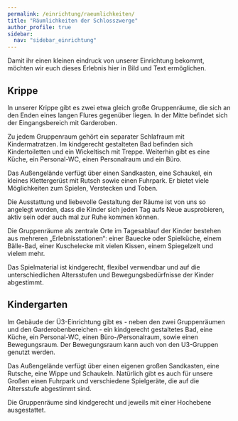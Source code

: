 ```yaml
---
permalink: /einrichtung/raeumlichkeiten/
title: "Räumlichkeiten der Schlosszwerge"
author_profile: true
sidebar:
  nav: "sidebar_einrichtung"
---
```

Damit ihr einen kleinen eindruck von unserer Einrichtung bekommt, möchten wir euch dieses Erlebnis hier in Bild und Text ermöglichen.
## Krippe

In unserer Krippe gibt es zwei etwa gleich große Gruppenräume, die sich an den Enden eines langen Flures gegenüber liegen. In der Mitte befindet sich der Eingangsbereich mit Garderoben.

Zu jedem Gruppenraum gehört ein separater Schlafraum mit Kindermatratzen. Im kindgerecht gestalteten Bad befinden sich Kindertoiletten und ein Wickeltisch mit Treppe. Weiterhin gibt es eine Küche, ein Personal-WC, einen Personalraum und ein Büro.

Das Außengelände verfügt über einen Sandkasten, eine Schaukel, ein kleines Klettergerüst mit Rutsch sowie einen Fuhrpark. Er bietet viele Möglichkeiten zum Spielen, Verstecken und Toben.

Die Ausstattung und liebevolle Gestaltung der Räume ist von uns so angelegt worden, dass die Kinder sich jeden Tag aufs Neue ausprobieren, aktiv sein oder auch mal zur Ruhe kommen können.

Die Gruppenräume als zentrale Orte im Tagesablauf der Kinder bestehen aus mehreren „Erlebnisstationen“: einer Bauecke oder Spielküche, einem Bälle-Bad, einer Kuschelecke mit vielen Kissen, einem Spiegelzelt und vielem mehr.

Das Spielmaterial ist kindgerecht, flexibel verwendbar und auf die unterschiedlichen Altersstufen und Bewegungsbedürfnisse der Kinder abgestimmt.

## Kindergarten

Im Gebäude der Ü3-Einrichtung gibt es - neben den zwei Gruppenräumen und den Garderobenbereichen -  ein kindgerecht gestaltetes Bad, eine Küche, ein Personal-WC, einen Büro-/Personalraum, sowie einen Bewegungsraum. Der Bewegungsraum kann auch von den U3-Gruppen genutzt werden.

Das Außengelände verfügt über einen eigenen großen Sandkasten, eine Rutsche, eine Wippe und Schaukeln. Natürlich gibt es auch für unsere Großen einen Fuhrpark und verschiedene Spielgeräte, die auf die Altersstufe abgestimmt sind.

Die Gruppenräume sind kindgerecht und jeweils mit einer Hochebene ausgestattet.